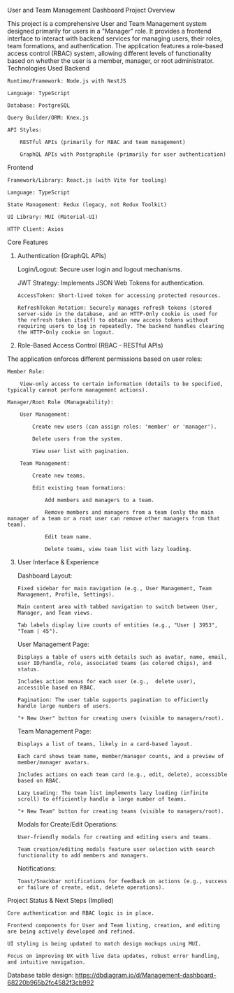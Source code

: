 User and Team Management Dashboard
Project Overview

This project is a comprehensive User and Team Management system designed primarily for users in a "Manager" role. It provides a frontend interface to interact with backend services for managing users, their roles, team formations, and authentication. The application features a role-based access control (RBAC) system, allowing different levels of functionality based on whether the user is a member, manager, or root administrator.
Technologies Used
Backend

    Runtime/Framework: Node.js with NestJS

    Language: TypeScript

    Database: PostgreSQL

    Query Builder/ORM: Knex.js

    API Styles:

        RESTful APIs (primarily for RBAC and team management)

        GraphQL APIs with Postgraphile (primarily for user authentication)

Frontend

    Framework/Library: React.js (with Vite for tooling)

    Language: TypeScript

    State Management: Redux (legacy, not Redux Toolkit)

    UI Library: MUI (Material-UI)

    HTTP Client: Axios

Core Features

1.  Authentication (GraphQL APIs)

    Login/Logout: Secure user login and logout mechanisms.

    JWT Strategy: Implements JSON Web Tokens for authentication.

        AccessToken: Short-lived token for accessing protected resources.

        RefreshToken Rotation: Securely manages refresh tokens (stored server-side in the database, and an HTTP-Only cookie is used for the refresh token itself) to obtain new access tokens without requiring users to log in repeatedly. The backend handles clearing the HTTP-Only cookie on logout.

2.  Role-Based Access Control (RBAC - RESTful APIs)

The application enforces different permissions based on user roles:

    Member Role:

        View-only access to certain information (details to be specified, typically cannot perform management actions).

    Manager/Root Role (Manageability):

        User Management:

            Create new users (can assign roles: 'member' or 'manager').

            Delete users from the system.

            View user list with pagination.

        Team Management:

            Create new teams.

            Edit existing team formations:

                Add members and managers to a team.

                Remove members and managers from a team (only the main manager of a team or a root user can remove other managers from that team).

                Edit team name.

                Delete teams, view team list with lazy loading.

3.  User Interface & Experience

    Dashboard Layout:

        Fixed sidebar for main navigation (e.g., User Management, Team Management, Profile, Settings).

        Main content area with tabbed navigation to switch between User, Manager, and Team views.

        Tab labels display live counts of entities (e.g., "User | 3953", "Team | 45").

    User Management Page:

        Displays a table of users with details such as avatar, name, email, user ID/handle, role, associated teams (as colored chips), and status.

        Includes action menus for each user (e.g.,  delete user), accessible based on RBAC.

        Pagination: The user table supports pagination to efficiently handle large numbers of users.

        "+ New User" button for creating users (visible to managers/root).

    Team Management Page:

        Displays a list of teams, likely in a card-based layout.

        Each card shows team name, member/manager counts, and a preview of member/manager avatars.

        Includes actions on each team card (e.g., edit, delete), accessible based on RBAC.

        Lazy Loading: The team list implements lazy loading (infinite scroll) to efficiently handle a large number of teams.

        "+ New Team" button for creating teams (visible to managers/root).

    Modals for Create/Edit Operations:

        User-friendly modals for creating and editing users and teams.

        Team creation/editing modals feature user selection with search functionality to add members and managers.

    Notifications:

        Toast/Snackbar notifications for feedback on actions (e.g., success or failure of create, edit, delete operations).

Project Status & Next Steps (Implied)

    Core authentication and RBAC logic is in place.

    Frontend components for User and Team listing, creation, and editing are being actively developed and refined.

    UI styling is being updated to match design mockups using MUI.

    Focus on improving UX with live data updates, robust error handling, and intuitive navigation.

Database table design: https://dbdiagram.io/d/Management-dashboard-68220b965b2fc4582f3cb992
